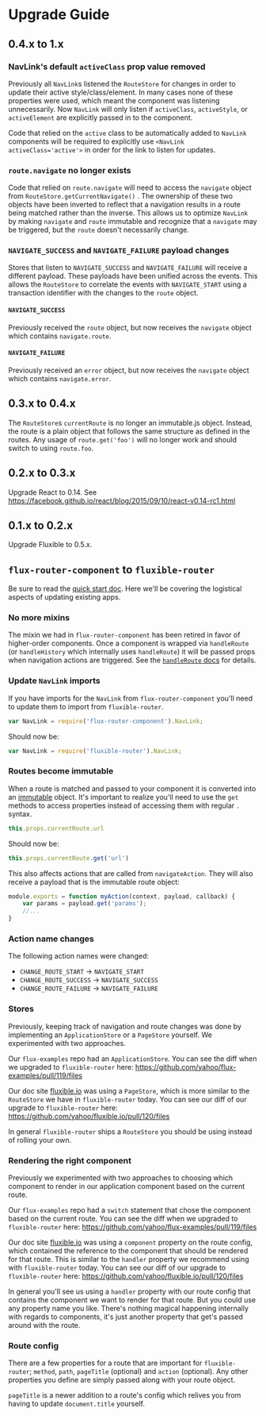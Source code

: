 # Upgrade Guide

## 0.4.x to 1.x

### NavLink's default `activeClass` prop value removed

Previously all `NavLink`s listened the `RouteStore` for changes in order to update their active style/class/element. 
In many cases none of these properties were used, which meant the component was listening unnecessarily. Now 
`NavLink` will only listen if `activeClass`, `activeStyle`, or `activeElement` are explicitly passed in to the 
component.

Code that relied on the `active` class to be automatically added to `NavLink` components will be required to 
explicitly use `<NavLink activeClass='active'>` in order for the link to listen for updates.

### `route.navigate` no longer exists

Code that relied on `route.navigate` will need to access the `navigate` object from `RouteStore.getCurrentNavigate()`
. The ownership of these two objects have been inverted to reflect that a navigation results in a route being matched
rather than the inverse. This allows us to optimize `NavLink` by making `navigate` and `route` immutable and 
recognize that a `navigate` may be triggered, but the `route` doesn't necessarily change.

### `NAVIGATE_SUCCESS` and `NAVIGATE_FAILURE` payload changes

Stores that listen to `NAVIGATE_SUCCESS` and `NAVIGATE_FAILURE` will receive a different payload. These payloads have
been unified across the events. This allows the `RouteStore` to correlate the events with `NAVIGATE_START` using a 
transaction identifier with the changes to the `route` object.

#### `NAVIGATE_SUCCESS`

Previously received the `route` object, but now receives the `navigate` object which contains `navigate.route`.

#### `NAVIGATE_FAILURE`

Previously received an `error` object, but now receives the `navigate` object which contains `navigate.error`.

## 0.3.x to 0.4.x

The `RouteStore`s `currentRoute` is no longer an immutable.js object. 
Instead, the route is a plain object that follows the same structure as defined
in the routes. Any usage of `route.get('foo')` will no longer work and should 
switch to using `route.foo`.

## 0.2.x to 0.3.x

Upgrade React to 0.14. See https://facebook.github.io/react/blog/2015/09/10/react-v0.14-rc1.html

## 0.1.x to 0.2.x

Upgrade Fluxible to 0.5.x.

## `flux-router-component` to `fluxible-router`

Be sure to read the [quick start doc](https://github.com/yahoo/fluxible-router/blob/master/docs/quick-start.md). Here we'll be covering the logistical aspects of updating existing apps.

### No more mixins

The mixin we had in `flux-router-component` has been retired in favor of higher-order components. Once a component is wrapped via `handleRoute` (or `handleHistory` which internally uses `handleRoute`) it will be passed props when navigation actions are triggered. See the [`handleRoute` docs](https://github.com/yahoo/fluxible-router/blob/master/docs/api/handleRoute.md) for details.

### Update `NavLink` imports

If you have imports for the `NavLink` from `flux-router-component` you'll need to update them to import from `fluxible-router`.

```js
var NavLink = require('flux-router-component').NavLink;
```

Should now be:

```js
var NavLink = require('fluxible-router').NavLink;
```

### Routes become immutable

When a route is matched and passed to your component it is converted into an [immutable](http://facebook.github.io/immutable-js/) object. It's important to realize you'll need to use the `get` methods to access properties instead of accessing them with regular `.` syntax.

```js
this.props.currentRoute.url
```

Should now be:

```js
this.props.currentRoute.get('url')
```

This also affects actions that are called from `navigateAction`. They will also receive a payload that is the immutable route object:

```js
module.exports = function myAction(context, payload, callback) {
    var params = payload.get('params');
    //...
}
```

### Action name changes

The following action names were changed:

- `CHANGE_ROUTE_START` -> `NAVIGATE_START`
- `CHANGE_ROUTE_SUCCESS` -> `NAVIGATE_SUCCESS`
- `CHANGE_ROUTE_FAILURE` -> `NAVIGATE_FAILURE`

### Stores

Previously, keeping track of navigation and route changes was done by implementing an `ApplicationStore` or a `PageStore` yourself. We experimented with two approaches.

Our `flux-examples` repo had an `ApplicationStore`. You can see the diff when we upgraded to `fluxible-router` here: https://github.com/yahoo/flux-examples/pull/119/files

Our doc site [fluxible.io](http://fluxible.io) was using a `PageStore`, which is more similar to the `RouteStore` we have in `fluxible-router` today. You can see our diff of our upgrade to `fluxible-router` here: https://github.com/yahoo/fluxible.io/pull/120/files

In general `fluxible-router` ships a `RouteStore` you should be using instead of rolling your own.


### Rendering the right component

Previously we experimented with two approaches to choosing which component to render in our application component based on the current route.

Our `flux-examples` repo had a `switch` statement that chose the component based on the current route. You can see the diff when we upgraded to `fluxible-router` here: https://github.com/yahoo/flux-examples/pull/119/files

Our doc site [fluxible.io](http://fluxible.io) was using a `component` property on the route config, which contained the reference to the component that should be rendered for that route. This is similar to the `handler` property we recommend using with `fluxible-router` today. You can see our diff of our upgrade to `fluxible-router` here: https://github.com/yahoo/fluxible.io/pull/120/files

In general you'll see us using a `handler` property with our route config that contains the component we want to render for that route. But you could use any property name you like. There's nothing magical happening internally with regards to components, it's just another property that get's passed around with the route.

### Route config

There are a few properties for a route that are important for `fluxible-router`; `method`, `path`, `pageTitle` (optional) and `action` (optional). Any other properties you define are simply passed along with your route object.

`pageTitle` is a newer addition to a route's config which relives you from having to update `document.title` yourself.
